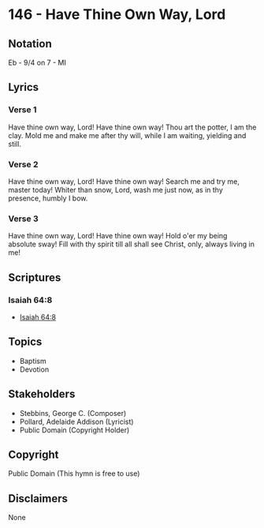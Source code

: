 # 146 - Have Thine Own Way, Lord

## Notation

Eb - 9/4 on 7 - MI

## Lyrics

### Verse 1

Have thine own way, Lord! Have thine own way! Thou art the potter, I am the clay. Mold me and make me after thy will, while I am waiting, yielding and still.

### Verse 2

Have thine own way, Lord! Have thine own way! Search me and try me, master today! Whiter than snow, Lord, wash me just now, as in thy presence, humbly I bow.

### Verse 3

Have thine own way, Lord! Have thine own way! Hold o'er my being absolute sway! Fill with thy spirit till all shall see Christ, only, always living in me!


## Scriptures

### Isaiah 64:8

- [Isaiah 64:8](https://www.biblegateway.com/passage/?search=Isaiah%2064%3A8)


## Topics

- Baptism
- Devotion

## Stakeholders

- Stebbins, George C. (Composer)
- Pollard, Adelaide Addison (Lyricist)
- Public Domain (Copyright Holder)

## Copyright

Public Domain
(This hymn is free to use)

## Disclaimers

None

